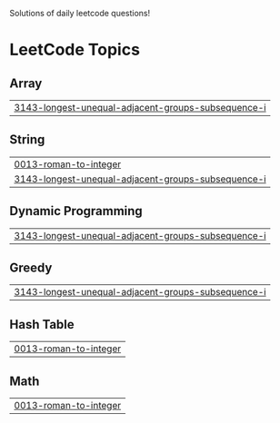 Solutions of daily leetcode questions!

<!---LeetCode Topics Start-->
# LeetCode Topics
## Array
|  |
| ------- |
| [3143-longest-unequal-adjacent-groups-subsequence-i](https://github.com/terfefed/LeetCode/tree/master/3143-longest-unequal-adjacent-groups-subsequence-i) |
## String
|  |
| ------- |
| [0013-roman-to-integer](https://github.com/terfefed/LeetCode/tree/master/0013-roman-to-integer) |
| [3143-longest-unequal-adjacent-groups-subsequence-i](https://github.com/terfefed/LeetCode/tree/master/3143-longest-unequal-adjacent-groups-subsequence-i) |
## Dynamic Programming
|  |
| ------- |
| [3143-longest-unequal-adjacent-groups-subsequence-i](https://github.com/terfefed/LeetCode/tree/master/3143-longest-unequal-adjacent-groups-subsequence-i) |
## Greedy
|  |
| ------- |
| [3143-longest-unequal-adjacent-groups-subsequence-i](https://github.com/terfefed/LeetCode/tree/master/3143-longest-unequal-adjacent-groups-subsequence-i) |
## Hash Table
|  |
| ------- |
| [0013-roman-to-integer](https://github.com/terfefed/LeetCode/tree/master/0013-roman-to-integer) |
## Math
|  |
| ------- |
| [0013-roman-to-integer](https://github.com/terfefed/LeetCode/tree/master/0013-roman-to-integer) |
<!---LeetCode Topics End-->